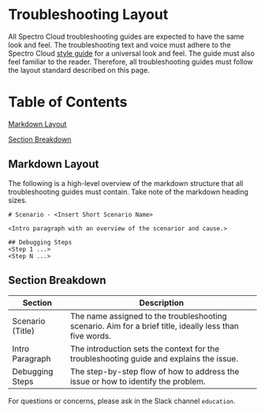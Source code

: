 # Troubleshooting Layout

All Spectro Cloud troubleshooting guides are expected to have the same look and feel. The troubleshooting text and voice must adhere to the Spectro Cloud [style guide](https://github.com/rahulhazra97/Documentation-Guide/wiki/Spectro-Cloud-Style-Guide) for a universal look and feel. The guide must also feel familiar to the reader. Therefore, all troubleshooting guides must follow the layout standard described on this page.

# Table of Contents

[Markdown Layout](#markdown-layout)

[Section Breakdown](#section-breakdown)

## Markdown Layout

The following is a high-level overview of the markdown structure that all troubleshooting guides must contain. Take note of the markdown heading sizes.

```
# Scenario - <Insert Short Scenario Name>

<Intro paragraph with an overview of the scenarior and cause.>

## Debugging Steps
<Step 1 ...>
<Step N ...>
```

## Section Breakdown

| Section          | Description                                                                                             |
| ---------------- | ------------------------------------------------------------------------------------------------------- |
| Scenario (Title) | The name assigned to the troubleshooting scenario. Aim for a brief title, ideally less than five words. |
| Intro Paragraph  | The introduction sets the context for the troubleshooting guide and explains the issue.                 |
| Debugging Steps  | The step-by-step flow of how to address the issue or how to identify the problem.                       |

For questions or concerns, please ask in the Slack channel `education`.

